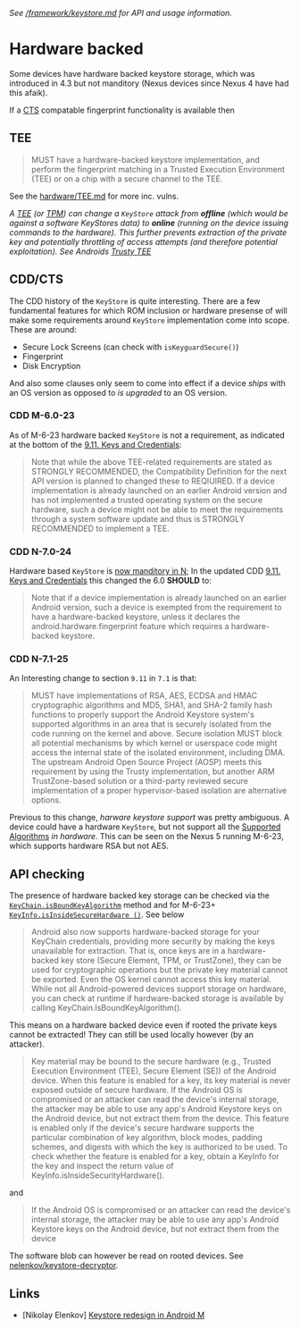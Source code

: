 _See [/framework/keystore.md](/framework/keystore.md) for API and usage information._

# Hardware backed

Some devices have hardware backed keystore storage, which was introduced in 4.3 but not manditory (Nexus devices since Nexus 4 have had this afaik). 

If a [CTS](http://static.googleusercontent.com/media/source.android.com/en//compatibility/android-cdd.pdf) compatable fingerprint functionality is available then

## TEE

> MUST have a hardware-backed keystore implementation, and perform the fingerprint matching in a Trusted Execution Environment (TEE) or on a chip with a secure channel to the TEE.

See the [hardware/TEE.md](/hardware/TEE.md) for more inc. vulns.

_A [TEE](https://en.wikipedia.org/wiki/Trusted_execution_environment) (or [TPM](https://en.wikipedia.org/wiki/Trusted_Platform_Module)) can change a `KeyStore` attack from **offline** (which would be against a software KeyStores data) to **online** (running on the device issuing commands to the hardware). This further prevents extraction of the private key and potentially throttling of access attempts (and therefore potential exploitation). See Androids [Trusty TEE](https://source.android.com/security/trusty/index.html)_

## CDD/CTS

The CDD history of the `KeyStore` is quite interesting. There are a few fundamental features for which ROM inclusion or hardware presense of will make some requirements around `KeyStore` implementation come into scope. These are around:

- Secure Lock Screens (can check with `isKeyguardSecure()`)
- Fingerprint
- Disk Encryption

And also some clauses only seem to come into effect if a device _ships_ with an OS version as opposed to _is upgraded_ to an OS version.

### CDD M-6.0-23

As of M-6-23 hardware backed `KeyStore` is not a requirement, as indicated at the bottom of the [9.11. Keys and Credentials](https://source.android.com/compatibility/6.0/android-6.0-cdd#9_11_keys_and_credentials):

> Note that while the above TEE-related requirements are stated as STRONGLY RECOMMENDED, the
Compatibility Definition for the next API version is planned to changed these to REQIUIRED. If a
device implementation is already launched on an earlier Android version and has not implemented a
trusted operating system on the secure hardware, such a device might not be able to meet the
requirements through a system software update and thus is STRONGLY RECOMMENDED to
implement a TEE.


### CDD N-7.0-24

Hardware based `KeyStore` is [now manditory in N](https://youtu.be/XZzLjllizYs?t=571); In the updated CDD [9.11. Keys and Credentials](https://source.android.com/compatibility/7.0/android-7.0-cdd#9_11_keys_and_credentials)  this changed the 6.0 **SHOULD** to: 

> Note that if a device implementation is already launched on an earlier Android version, such a device is exempted from the requirement to have a hardware-backed keystore, unless it declares the android.hardware.fingerprint feature which requires a hardware-backed keystore.

### CDD N-7.1-25

An Interesting change to section `9.11` in `7.1` is that:

> MUST have implementations of RSA, AES, ECDSA and HMAC cryptographic algorithms and MD5, SHA1, and SHA-2 family hash functions to properly support the Android Keystore system's supported algorithms in an area that is securely isolated from the code running on the kernel and above. Secure isolation MUST block all potential mechanisms by which kernel or userspace code might access the internal state of the isolated environment, including DMA. The upstream Android Open Source Project (AOSP) meets this requirement by using the Trusty implementation, but another ARM TrustZone-based solution or a third-party reviewed secure implementation of a proper hypervisor-based isolation are alternative options.

Previous to this change, _harware keystore support_ was pretty ambiguous. A device could have a hardware `KeyStore`, but not support all the [Supported Algorithms](https://developer.android.com/training/articles/keystore.html#SupportedAlgorithms) _in hardware_. This can be seen on the Nexus 5 running M-6-23, which supports hardware RSA but not AES.

## API checking

The presence of hardware backed key storage can be checked via the [`KeyChain.isBoundKeyAlgorithm`](http://developer.android.com/reference/android/security/KeyChain.html#isBoundKeyAlgorithm(java.lang.String)) method and for M-6-23+ [`KeyInfo.isInsideSecureHardware ()`](http://developer.android.com/reference/android/security/keystore/KeyInfo.html#isInsideSecureHardware()). See below

> Android also now supports hardware-backed storage for your KeyChain credentials, providing more security by making the keys unavailable for extraction. That is, once keys are in a hardware-backed key store (Secure Element, TPM, or TrustZone), they can be used for cryptographic operations but the private key material cannot be exported. Even the OS kernel cannot access this key material. While not all Android-powered devices support storage on hardware, you can check at runtime if hardware-backed storage is available by calling KeyChain.IsBoundKeyAlgorithm().

This means on a hardware backed device even if rooted the private keys cannot be extracted! They can still be used locally however (by an attacker).

> Key material may be bound to the secure hardware (e.g., Trusted Execution Environment (TEE), Secure Element (SE)) of the Android device. When this feature is enabled for a key, its key material is never exposed outside of secure hardware. If the Android OS is compromised or an attacker can read the device's internal storage, the attacker may be able to use any app's Android Keystore keys on the Android device, but not extract them from the device. This feature is enabled only if the device's secure hardware supports the particular combination of key algorithm, block modes, padding schemes, and digests with which the key is authorized to be used. To check whether the feature is enabled for a key, obtain a KeyInfo for the key and inspect the return value of KeyInfo.isInsideSecurityHardware().

and 

> If the Android OS is compromised or an attacker can read the device's internal storage, the attacker may be able to use any app's Android Keystore keys on the Android device, but not extract them from the device

The software blob can however be read on rooted devices. See [nelenkov/keystore-decryptor](https://github.com/nelenkov/keystore-decryptor).

## Links

- [Nikolay Elenkov] [Keystore redesign in Android M](https://nelenkov.blogspot.co.uk/2015/06/keystore-redesign-in-android-m.html)
